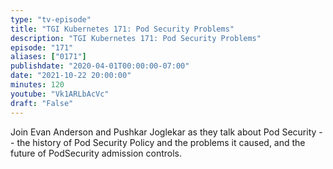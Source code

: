 ```yaml
---
type: "tv-episode"
title: "TGI Kubernetes 171: Pod Security Problems"
description: "TGI Kubernetes 171: Pod Security Problems"
episode: "171"
aliases: ["0171"]
publishdate: "2020-04-01T00:00:00-07:00"
date: "2021-10-22 20:00:00"
minutes: 120
youtube: "Vk1ARLbAcVc"
draft: "False"
---
```


Join Evan Anderson and Pushkar Joglekar as they talk about Pod Security -- the history of Pod Security Policy and the problems it caused, and the future of PodSecurity admission controls.